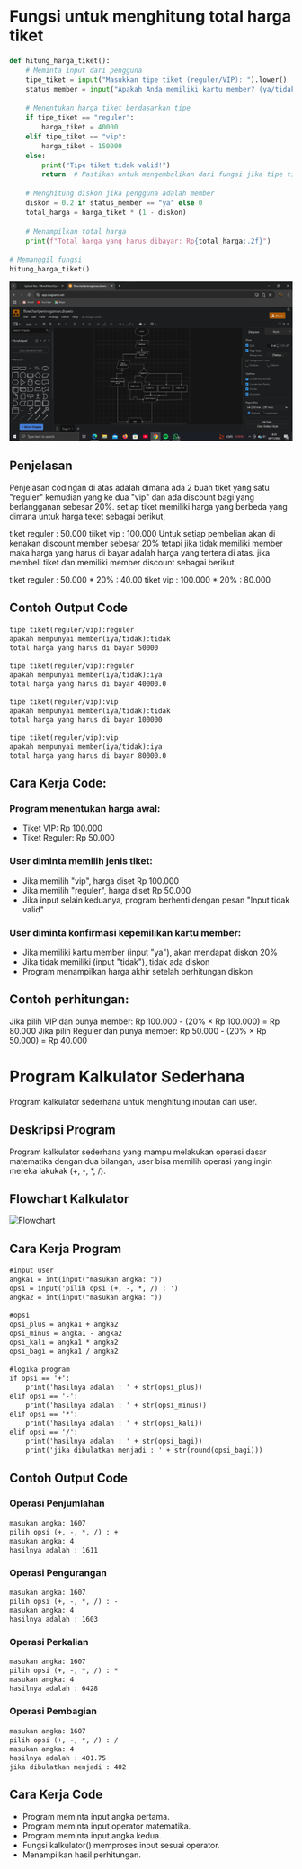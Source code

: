 
# Fungsi untuk menghitung total harga tiket
```python
def hitung_harga_tiket():
    # Meminta input dari pengguna
    tipe_tiket = input("Masukkan tipe tiket (reguler/VIP): ").lower()
    status_member = input("Apakah Anda memiliki kartu member? (ya/tidak): ").lower()

    # Menentukan harga tiket berdasarkan tipe
    if tipe_tiket == "reguler":
        harga_tiket = 40000
    elif tipe_tiket == "vip":
        harga_tiket = 150000
    else:
        print("Tipe tiket tidak valid!")
        return  # Pastikan untuk mengembalikan dari fungsi jika tipe tidak valid
    
    # Menghitung diskon jika pengguna adalah member
    diskon = 0.2 if status_member == "ya" else 0
    total_harga = harga_tiket * (1 - diskon)

    # Menampilkan total harga
    print(f"Total harga yang harus dibayar: Rp{total_harga:.2f}")

# Memanggil fungsi
hitung_harga_tiket()
```

![Flowchart](flowchart.png)


## Penjelasan 
Penjelasan codingan di atas adalah dimana ada 2 buah tiket yang satu "reguler" kemudian yang ke dua "vip" dan ada discount bagi yang berlangganan sebesar 20%. setiap tiket memiliki harga yang berbeda yang dimana untuk harga teket sebagai berikut,

tiket reguler : 50.000
tiiket vip : 100.000
Untuk setiap pembelian akan di kenakan discount member sebesar 20% tetapi jika tidak memiliki member maka harga yang harus di bayar adalah harga yang tertera di atas. jika membeli tiket dan memiliki member discount sebagai berikut,

tiket reguler : 50.000 * 20%
              : 40.00
tiket vip     : 100.000 * 20%
              : 80.000

## Contoh Output Code
````
tipe tiket(reguler/vip):reguler
apakah mempunyai member(iya/tidak):tidak
total harga yang harus di bayar 50000

tipe tiket(reguler/vip):reguler
apakah mempunyai member(iya/tidak):iya
total harga yang harus di bayar 40000.0

tipe tiket(reguler/vip):vip
apakah mempunyai member(iya/tidak):tidak
total harga yang harus di bayar 100000

tipe tiket(reguler/vip):vip
apakah mempunyai member(iya/tidak):iya
total harga yang harus di bayar 80000.0
````

## Cara Kerja Code:

### Program menentukan harga awal:
- Tiket VIP: Rp 100.000
- Tiket Reguler: Rp 50.000
  
### User diminta memilih jenis tiket:
- Jika memilih "vip", harga diset Rp 100.000
- Jika memilih "reguler", harga diset Rp 50.000
- Jika input selain keduanya, program berhenti dengan pesan "Input tidak valid"

### User diminta konfirmasi kepemilikan kartu member:
- Jika memiliki kartu member (input "ya"), akan mendapat diskon 20%
- Jika tidak memiliki (input "tidak"), tidak ada diskon
- Program menampilkan harga akhir setelah perhitungan diskon


## Contoh perhitungan:
Jika pilih VIP dan punya member: Rp 100.000 - (20% × Rp 100.000) = Rp 80.000
Jika pilih Reguler dan punya member: Rp 50.000 - (20% × Rp 50.000) = Rp 40.000


# Program Kalkulator Sederhana
Program kalkulator sederhana untuk menghitung inputan dari user.

## Deskripsi Program
Program kalkulator sederhana yang mampu melakukan operasi dasar matematika dengan dua bilangan, user bisa memilih operasi yang ingin mereka lakukak (+, -, *, /).

## Flowchart Kalkulator

![Flowchart](Diagram_Kalkulator.png)


## Cara Kerja Program

````
#input user
angka1 = int(input("masukan angka: "))
opsi = input('pilih opsi (+, -, *, /) : ')
angka2 = int(input("masukan angka: "))

#opsi
opsi_plus = angka1 + angka2
opsi_minus = angka1 - angka2
opsi_kali = angka1 * angka2
opsi_bagi = angka1 / angka2

#logika program
if opsi == '+':
    print('hasilnya adalah : ' + str(opsi_plus))
elif opsi == '-':
    print('hasilnya adalah : ' + str(opsi_minus))
elif opsi == '*':
    print('hasilnya adalah : ' + str(opsi_kali))
elif opsi == '/':
    print('hasilnya adalah : ' + str(opsi_bagi))
    print('jika dibulatkan menjadi : ' + str(round(opsi_bagi)))
````

## Contoh Output Code

### Operasi Penjumlahan
````
masukan angka: 1607  
pilih opsi (+, -, *, /) : +
masukan angka: 4
hasilnya adalah : 1611
````

### Operasi Pengurangan
````
masukan angka: 1607
pilih opsi (+, -, *, /) : -
masukan angka: 4
hasilnya adalah : 1603
````

### Operasi Perkalian
````
masukan angka: 1607
pilih opsi (+, -, *, /) : *   
masukan angka: 4
hasilnya adalah : 6428
````

### Operasi Pembagian
````
masukan angka: 1607
pilih opsi (+, -, *, /) : /
masukan angka: 4
hasilnya adalah : 401.75
jika dibulatkan menjadi : 402
````

## Cara Kerja Code

- Program meminta input angka pertama.
- Program meminta input operator matematika.
- Program meminta input angka kedua.
- Fungsi kalkulator() memproses input sesuai operator.
- Menampilkan hasil perhitungan.
